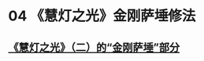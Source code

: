 # 04 《慧灯之光》金刚萨埵修法

## [《慧灯之光》（二）的“金刚萨埵”部分](https://www.fohuifayu.com/index.php/huideng-zhiguang/huideng-series/si-ce/181-a00029)

